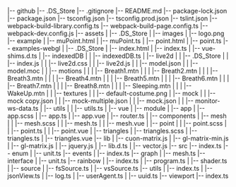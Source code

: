 |-- github
    |-- .DS_Store
    |-- .gitignore
    |-- README.md
    |-- package-lock.json
    |-- package.json
    |-- tsconfig.json
    |-- tsconfig.prod.json
    |-- tslint.json
    |-- webpack-build-library.config.ts
    |-- webpack-build-page.config.ts
    |-- webpack-dev.config.js
    |-- assets
    |   |-- .DS_Store
    |   |-- images
    |       |-- logo.png
    |-- example
    |   |-- muPoint.html
    |   |-- muPoint.ts
    |   |-- point.html
    |   |-- point.ts
    |-- examples-webgl
    |   |-- .DS_Store
    |   |-- index.html
    |   |-- index.ts
    |   |-- vue-shims.d.ts
    |   |-- indexedDB
    |   |   |-- indexedDB.ts
    |   |-- live2d
    |   |   |-- .DS_Store
    |   |   |-- index.js
    |   |   |-- live2d.css
    |   |   |-- live2d.js
    |   |   |-- model.json
    |   |   |-- model.moc
    |   |   |-- motions
    |   |   |   |-- Breath1.mtn
    |   |   |   |-- Breath2.mtn
    |   |   |   |-- Breath3.mtn
    |   |   |   |-- Breath4.mtn
    |   |   |   |-- Breath5.mtn
    |   |   |   |-- Breath6.mtn
    |   |   |   |-- Breath7.mtn
    |   |   |   |-- Breath8.mtn
    |   |   |   |-- Sleeping.mtn
    |   |   |   |-- WakeUp.mtn
    |   |   |-- textures
    |   |       |-- default-costume.png
    |   |-- mock
    |   |   |-- mock copy.json
    |   |   |-- mock-multiple.json
    |   |   |-- mock.json
    |   |   |-- monitor-ws-data.ts
    |   |-- utils
    |   |   |-- utils.ts
    |   |-- vue
    |       |-- module
    |           |-- app
    |               |-- app.scss
    |               |-- app.ts
    |               |-- app.vue
    |               |-- router.ts
    |               |-- components
    |                   |-- mesh
    |                   |   |-- mesh.scss
    |                   |   |-- mesh.ts
    |                   |   |-- mesh.vue
    |                   |-- point
    |                   |   |-- point.scss
    |                   |   |-- point.ts
    |                   |   |-- point.vue
    |                   |-- triangles
    |                       |-- triangles.scss
    |                       |-- triangles.ts
    |                       |-- triangles.vue
    |-- lib
    |   |-- cuon-matrix.js
    |   |-- gl-matrix-min.js
    |   |-- gl-matrix.js
    |   |-- jquery.js
    |   |-- lib.d.ts
    |   |-- vector.js
    |-- src
        |-- index.ts
        |-- enum
        |   |-- unit.ts
        |-- events
        |   |-- index.ts
        |-- graph
        |   |-- mesh.ts
        |-- interface
        |   |-- unit.ts
        |-- rainbow
        |   |-- index.ts
        |   |-- program.ts
        |   |-- shader.ts
        |   |-- source
        |       |-- fsSource.ts
        |       |-- vsSource.ts
        |-- utils
        |   |-- index.ts
        |   |-- jsonView.ts
        |   |-- log.ts
        |   |-- userAgent.ts
        |   |-- uuid.ts
        |-- viewport
            |-- index.ts
